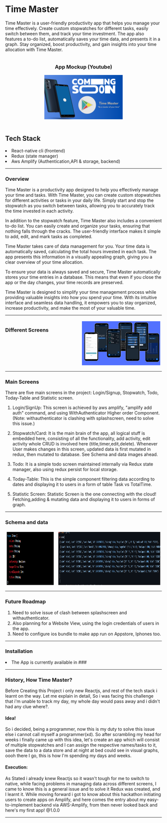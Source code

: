 # Time Master

Time Master is a user-friendly productivity app that helps you manage your time effectively. Create custom stopwatches for different tasks, easily switch between them, and track your time investment. The app also features a to-do list, automatically saves your time data, and presents it in a graph. Stay organized, boost productivity, and gain insights into your time allocation with Time Master.

<div  style="display: flex; flex-wrap: wrap; justify-content: space-around;" align="center" >
<h3> App Mockup (Youtube) </h3>
<a href="https://www.youtube.com/watch?v=Rv97Ynz1Btc" target="_blank">
    <img  src="AWS-2.png" 
alt="IMAGE ALT TEXT HERE" style="width: 50%;  border="10" /> 
</a>
</div>    
<br>

## Tech Stack
<li> React-native cli (frontend) </li>
<li> Redux (state manager) </li>
<li> Aws Amplify (Authentication,API & storage, backend) </li>
<hr> </hr>

### Overview
Time Master is a productivity app designed to help you effectively manage your time and tasks. With Time Master, you can create custom stopwatches for different activities or tasks in your daily life. Simply start and stop the stopwatch as you switch between tasks, allowing you to accurately track the time invested in each activity.

In addition to the stopwatch feature, Time Master also includes a convenient to-do list. You can easily create and organize your tasks, ensuring that nothing falls through the cracks. The user-friendly interface makes it simple to add, edit, and mark tasks as completed.

Time Master takes care of data management for you. Your time data is automatically saved, calculating the total hours invested in each task. The app presents this information in a visually appealing graph, giving you a clear overview of your time allocation.

To ensure your data is always saved and secure, Time Master automatically stores your time entries in a database. This means that even if you close the app or the day changes, your time records are preserved.

Time Master is designed to simplify your time management process while providing valuable insights into how you spend your time. With its intuitive interface and seamless data handling, it empowers you to stay organized, increase productivity, and make the most of your valuable time.

---------

<div style="display: flex; flex-wrap: wrap; justify-content: space-between;" align="center">
    <h3> Different Screens </h3>
  <img src="https://github.com/Ayush-gupta-dev/TimeApp-aws-hashnode/blob/main/assets/imgused/ezgif.com-optimize.gif" alt="Image 1" style="width: 50%; margin: 5px;">
</div>

----------
### Main Screens
There are five main screens in the project: Login/Signup, Stopwatch, Todo, Today-Table and Statistic screen.

1. Login/SignUp:
This screen is achieved by aws amplify, "amplify add auth" command, and using WithAuthenticator Higher order Component.
(Note: withauthenticator is clashing with splashscreen, need to solve this issue.)

2. Stopwatch/Card:
It is the main brain of the app, all logical stuff is embedded here, consisting of all the functionality, add activity, edit activity whole CRUD is involved here (title,timer,edit,delete). Whenever User makes changes in this screen, updated data is first mutated in redux, then mutated to database.
See Schema and data images ahead.

4. Todo:
It is a simple todo screen maintained internally via Redux state manager, also using redux persist for local storage.

5. Today-Table:
This is the simple component filtering data according to dates and displaying it to users in a form of table Task vs TotalTime.

6. Statistic Screen:
Statistic Screen is the one connecting with the cloud! Fetching,adding & mutating data and displaying it to users in forms of graph.              
-----------------
### Schema and data
<div style="display: flex; flex-wrap: wrap; justify-content: space-between;">
  <img src="https://github.com/Ayush-gupta-dev/TimeApp-aws-hashnode/blob/main/assets/imgused/Screenshot%202023-07-31%202305043.png" alt="Image 1" style="width: 30% ;height:100; margin: 5px;">
  <img src="https://github.com/Ayush-gupta-dev/TimeApp-aws-hashnode/blob/main/assets/imgused/Screenshot%202023-07-31%20232538.png" alt="Image 2" style="width: 65%; height:170px;margin: 5px;">
</div>

--------------
### Future Roadmap

1. Need to solve issue of clash between splashscreen and withauthenticator.
2. Also planning for a Website View, using the login credentials of users in the app.
3. Need to configure ios bundle to make app run on Appstore, Iphones too.

-----------------

### Installation
<li> The App is currently available in ###
    
--------------
    
### History, How Time Master?
    
Before Creating this Project i only new Reactjs, and rest of the tech stack i learnt on the way. Let me explain in detail, So i was facing this challenge that i'm unable to track my day, my whole day would pass away and i didn't had any clue where?.

#### Idea!
So i decided, being a programmer, now this is my duty to solve this issue else i cannot call myself a programmer(xd). So after scrambling my head for weeks i finally came up with this idea, let's create an app which will consist of multiple stopwatches and I can assign the respective names/tasks to it, save the data to a data store and at night at bed could see in visual graphs, oooh there I go, this is how I'm spending my days and weeks.

#### Execution:
As Stated i already knew Reactjs so it wasn't tough for me to switch to native, while facing problems in managing data across different screens, I came to know this is a general issue and to solve it Redux was created, and I learnt it. While moving forward i got to know about this hackathon initiating users to create apps on Amplify, and here comes the entry about my easy-to-implement backend via AWS-Amplify, from then never looked back and here's my first app! @1.0.0

------------
